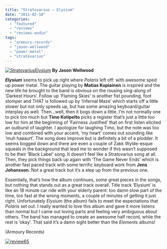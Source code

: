 ```yaml
---
title: "Stratovarius – Elysium"
date: "2011-02-10"
categories: 
  - "featured"
  - "reviews"
  - "reviews-audio"
tags: 
  - "armoury-records"
  - "jason-wellwood"
  - "power-metal"
  - "stratovarius"
---
```


[![](http://www.hellbound.ca/wp-content/uploads/2011/02/StratovariusElysium.jpg "StratovariusElysium")](http://www.hellbound.ca/wp-content/uploads/2011/02/StratovariusElysium.jpg) **By Jason Wellwood**

**_Elysium_** seems to pick up right where _Polaris_ left off: with awesome sped up power metal. The guitar playing by **Matias Kupiainen** is inspired and the new life he brought to the band is obvious on the rousing sing-along of ‘Darkest Hours’. Follow up ‘Flaming Skies’ is another fist pounding, foot stomper and THAT is followed up by ‘Infernal Maze’ which starts off a little slower but not only speeds up, but has some amazing keyboard/guitar interplay as well. Then...well, then it bogs down a little. I’m not normally one to pick too much but **Timo Kotipelto** picks a register that’s just a little too low for him at the beginning of ‘Fairness Justified’ that on first listen elicited an outburst of laughter. I apologize for laughing Timo, but the note was too low and combined with your accent, ‘my heart’ comes out sounding like ‘muh haaaurt’. The song does improve but is definitely a bit of a plodder. It seems bogged down and there are even a couple of Zakk Wylde-esque squeals in the background that lead me to wonder if this wasn’t supposed to be their ‘Black Label’ song. It doesn’t feel like a Stratovarius song at all. Then, they pick things back up again with ‘The Game Never Ends’ which is another fast paced track with some terrific keyboard work from **Jens Johansson**. Not a great track but it’s a step up from the previous one.

Essentially, that’s how the album continues, some great pieces in the songs, but nothing that stands out as a great track overall. Title track ‘Elysium’ is like an 18 minute car ride with your elderly parent: too damn slow part of the time, too fast at the wrong moments, a couple of minutes of getting it just right. Unfortunately _Elysium_ (the album) fails to meet the expectations that _Polaris_ set out. I really wanted to love this album and gave it more listens than normal but I came out loving parts and feeling very ambiguous about others. The band has managed to create an awesome half record, while the rest is ‘okay’. That said it’s a damn sight better than the _Elements_ albums!

(Armoury Records)

[![](http://www.hellbound.ca/wp-content/uploads/2009/08/review65.png "review65")](http://www.hellbound.ca/wp-content/uploads/2009/08/review65.png)
